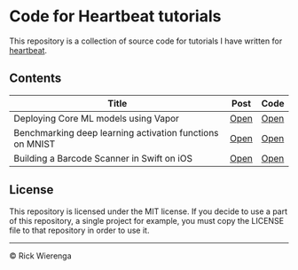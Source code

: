 # Code for Heartbeat tutorials

This repository is a collection of source code for tutorials I have written for [heartbeat](https://heartbeat.fritz.ai).

## Contents
Title | Post | Code
-|-|-
Deploying Core ML models using Vapor | [Open](https://heartbeat.fritz.ai/deploying-core-ml-models-using-vapor-c562a70b1371) | [Open](https://github.com/rickwierenga/heartbeat-tutorials/tree/master/CoreML-API)
Benchmarking deep learning activation functions on MNIST | [Open](https://heartbeat.fritz.ai/benchmarking-deep-learning-activation-functions-on-mnist-3d174e729735) | [Open](https://github.com/rickwierenga/heartbeat-tutorials/tree/master/BenchmarkingActivations)
Building a Barcode Scanner in Swift on iOS | [Open](https://heartbeat.fritz.ai/building-a-barcode-scanner-in-swift-on-ios-9ad550e8f78b) | [Open](https://github.com/rickwierenga/heartbeat-tutorials/tree/master/BarcodeScanner)

## License
This repository is licensed under the MIT license. If you decide to use a part of this repository, a single project for example, you must copy the LICENSE file to that repository in order to use it.

---
&copy; Rick Wierenga
